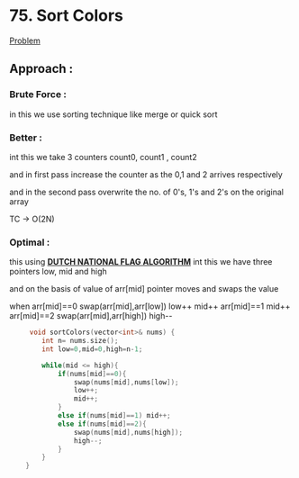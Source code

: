 # 75. Sort Colors
[Problem](https://leetcode.com/problems/sort-colors/description/)
## Approach :
### Brute Force :
in this we use sorting technique like merge or quick sort

### Better :
int this we take 3 counters count0, count1 , count2

and in first pass increase the counter as the 0,1 and 2 arrives respectively

and in the second pass overwrite the no. of 0's, 1's and 2's on the original array

TC -> O(2N)

### Optimal :
this using <ins>**DUTCH NATIONAL FLAG ALGORITHM**</ins>
int this we have three pointers low, mid and high

and on the basis of value of arr[mid] pointer moves and swaps the value

when
arr[mid]==0 swap(arr[mid],arr[low]) low++ mid++
arr[mid]==1 mid++
arr[mid]==2 swap(arr[mid],arr[high]) high--

```cpp
     void sortColors(vector<int>& nums) {
        int n= nums.size();
        int low=0,mid=0,high=n-1;

        while(mid <= high){
            if(nums[mid]==0){
                swap(nums[mid],nums[low]);
                low++;
                mid++;
            }
            else if(nums[mid]==1) mid++;
            else if(nums[mid]==2){
                swap(nums[mid],nums[high]);
                high--;
            }
        }
    }
```
